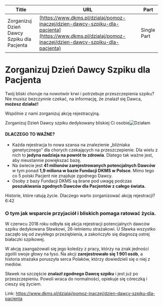 | **Title**       | **URL**           | **Part**              |
|-----------------|-------------------|-----------------------|
| Zorganizuj Dzień Dawcy Szpiku dla Pacjenta         | [https://www.dkms.pl/dzialaj/pomoz-inaczej/dzien-dawcy-szpiku-dla-pacjenta](https://www.dkms.pl/dzialaj/pomoz-inaczej/dzien-dawcy-szpiku-dla-pacjenta)    | Single Part          |

# Zorganizuj Dzień Dawcy Szpiku dla Pacjenta

Twój bliski choruje na nowotwór krwi i potrzebuje przeszczepienia szpiku? Nie musisz bezczynnie czekać, na informację, że znalazł się Dawca, **możesz działać!**


Wspólnie z nami zorganizuj akcję rejestracyjną.


Zorganizuj Dzień Dawcy szpiku dedykowany bliskiej Ci osobie![Działam](/kontakt/dzien-dawcy "Zorganizuj Dzień Dawcy Szpiku")
#### DLACZEGO TO WAŻNE?


* Każda rejestracja to nowa szansa na znalezienie „bliźniaka genetycznego” dla chorych czekających na przeszczepienie. Dla wielu z nich to **jedyna nadzieja na powrót to zdrowia**. Dlatego tak ważne jest, aby nieustannie powiększać bazę.
* Na świecie jest **41 milionów zarejestrowanych potencjalnych Dawców** w tym ponad **1,9 miliona w bazie Fundacji DKMS w Polsce**. Mimo tego co 5 polski Pacjent nie znajduje zgodnego Dawcy.
* Osoby z bazy Fundacji DKMS są brane pod uwagę podczas **poszukiwania zgodnych Dawców dla Pacjentów z całego świata.**


Historie, które ratują życie. Dlaczego warto zorganizować akcję rejestracji?6:42
### O tym jak wsparcie przyjaciół i bliskich pomaga ratować życia.


W czerwcu 2018 roku odbyła się akcja rejestracji potencjalnych dawców szpiku dedykowana Sławkowi, 26\-letniemu strażakowi. U Sławka wszystko zaczęło się od zwykłego przeziębienia, a zakończyło się diagnozą ostrej białaczki szpikowej.


W akcję zaangażowali się jego koledzy z pracy, którzy na znak jedności zgolili swoje głowy na łyso. Na akcji **zarejestrowało się 1 901 osób**, a historia strażaka poruszyła serca Polaków, którzy dowiedzieli się o niej z mediów.


Sławek na szczęście **znalazł zgodnego Dawcę szpiku** i jest już po przeszczepieniu. Powoli wraca do normalności, opiekuje się córeczką i cieszy się życiem.



Link: https://www.dkms.pl/dzialaj/pomoz-inaczej/dzien-dawcy-szpiku-dla-pacjenta
